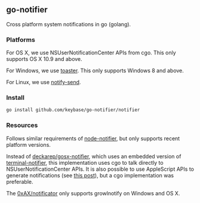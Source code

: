 ## go-notifier

Cross platform system notifications in go (golang).

### Platforms

For OS X, we use NSUserNotificationCenter APIs from cgo. This only supports OS X 10.9 and above.

For Windows, we use [toaster](https://github.com/nels-o/toaster). This only supports Windows 8 and above.

For Linux, we use [notify-send](http://man.cx/notify-send).

### Install

```sh
go install github.com/keybase/go-notifier/notifier
```

### Resources

Follows similar requirements of [node-notifier](https://github.com/mikaelbr/node-notifier),
but only supports recent platform versions.

Instead of [deckarep/gosx-notifier](https://github.com/deckarep/gosx-notifier), which uses an embedded version of [terminal-notifier](https://github.com/julienXX/terminal-notifier),
this implementation uses cgo to talk directly to NSUserNotificationCenter APIs. It is also possible to use AppleScript APIs to generate notifications (see [this post](https://apple.stackexchange.com/questions/57412/how-can-i-trigger-a-notification-center-notification-from-an-applescript-or-shel/115373#115373)),
but a cgo implementation was preferable.

The [0xAX/notificator](https://github.com/0xAX/notificator) only supports growlnotify on Windows and OS X.
